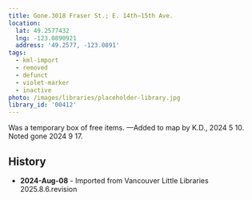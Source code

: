 ```yaml
---
title: Gone.3018 Fraser St.; E. 14th—15th Ave.
location:
  lat: 49.2577432
  lng: -123.0890921
  address: '49.2577, -123.0891'
tags:
  - kml-import
  - removed
  - defunct
  - violet-marker
  - inactive
photo: /images/libraries/placeholder-library.jpg
library_id: '00412'
---
```

Was a temporary box of free items.
—Added to map by K.D., 2024 5 10.
Noted gone 2024 9 17.

## History
- **2024-Aug-08** - Imported from Vancouver Little Libraries 2025.8.6.revision
